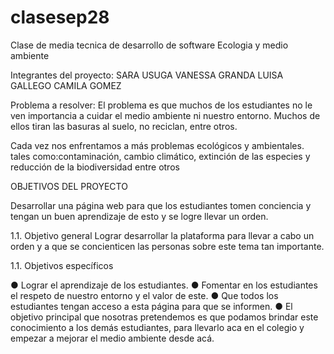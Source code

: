 # clasesep28
Clase de media tecnica de desarrollo de software 
Ecologia y medio ambiente 

Integrantes del proyecto: 
SARA USUGA VANESSA GRANDA LUISA GALLEGO CAMILA GOMEZ   

Problema a resolver: El problema es que muchos de los estudiantes no le ven
importancia a cuidar el medio ambiente ni nuestro
entorno. Muchos de ellos tiran las basuras al suelo, no
reciclan, entre otros.

Cada vez nos enfrentamos a más problemas ecológicos y
ambientales. tales como:contaminación, cambio climático,
extinción de las especies y reducción de la biodiversidad
entre otros

OBJETIVOS DEL PROYECTO

Desarrollar una página web para que los estudiantes tomen conciencia y tengan un buen aprendizaje de esto y
se logre llevar un orden.

1.1. Objetivo general
Lograr desarrollar la plataforma para llevar a cabo un orden y a que se concienticen las personas sobre este
tema tan importante.

1.1. Objetivos específicos

● Lograr el aprendizaje de los estudiantes.
● Fomentar en los estudiantes el respeto de nuestro entorno y el valor de este.
● Que todos los estudiantes tengan acceso a esta página para que se informen.
● El objetivo principal que nosotras pretendemos es que podamos brindar este conocimiento a los
demás estudiantes, para llevarlo aca en el colegio y empezar a mejorar el medio ambiente desde
acá.
